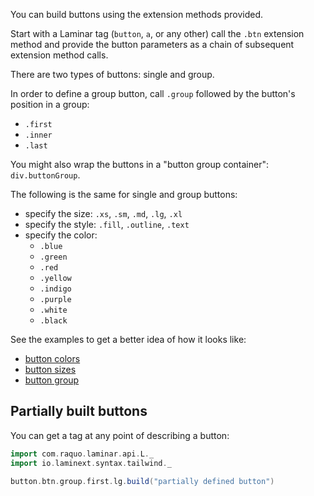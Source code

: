 You can build buttons using the extension methods provided.

Start with a Laminar tag (`button`, `a`, or any other) call the `.btn` extension method 
and provide the button parameters as a chain of subsequent extension method calls.

There are two types of buttons: single and group.

In order to define a group button, call `.group` followed by the button's position in a group:

* `.first`
* `.inner`
* `.last`

You might also wrap the buttons in a "button group container": `div.buttonGroup`.

The following is the same for single and group buttons:

* specify the size: `.xs`, `.sm`, `.md`, `.lg`, `.xl`
* specify the style: `.fill`, `.outline`, `.text`
* specify the color: 
  * `.blue`
  * `.green`
  * `.red`
  * `.yellow`
  * `.indigo`
  * `.purple`
  * `.white`
  * `.black`


See the examples to get a better idea of how it looks like:

* [button colors](/tailwind/example-button-colors)
* [button sizes](/tailwind/example-button-sizes)
* [button group](/tailwind/example-button-group)

## Partially built buttons

You can get a tag at any point of describing a button:

```scala
import com.raquo.laminar.api.L._
import io.laminext.syntax.tailwind._

button.btn.group.first.lg.build("partially defined button")
```
